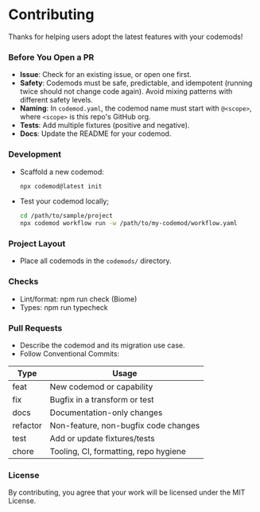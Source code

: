# Contributing

Thanks for helping users adopt the latest features with your codemods!  

### Before You Open a PR

- **Issue**: Check for an existing issue, or open one first.  
- **Safety**: Codemods must be safe, predictable, and idempotent (running twice should not change code again). Avoid mixing patterns with different safety levels.
- **Naming**: In `codemod.yaml`, the codemod name must start with `@<scope>`, where `<scope>` is this repo's GitHub org.
- **Tests**: Add multiple fixtures (positive and negative).  
- **Docs**: Update the README for your codemod.  

### Development

- Scaffold a new codemod:
  ```bash
  npx codemod@latest init
  ```
- Test your codemod locally;
    ```bash
    cd /path/to/sample/project
    npx codemod workflow run -w /path/to/my-codemod/workflow.yaml
    ```
### Project Layout

- Place all codemods in the `codemods/` directory.

### Checks

- Lint/format: npm run check (Biome)
- Types: npm run typecheck

### Pull Requests

- Describe the codemod and its migration use case.
- Follow Conventional Commits:

| Type     | Usage                                |
|----------|--------------------------------------|
| feat     | New codemod or capability            |
| fix      | Bugfix in a transform or test        |
| docs     | Documentation-only changes           |
| refactor | Non-feature, non-bugfix code changes |
| test     | Add or update fixtures/tests         |
| chore    | Tooling, CI, formatting, repo hygiene|

### License

By contributing, you agree that your work will be licensed under the MIT License.
